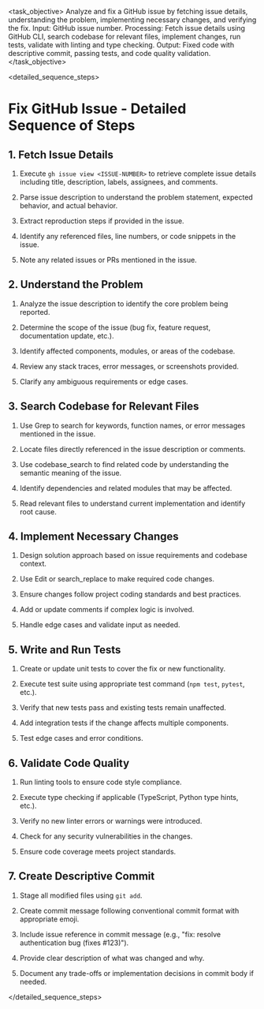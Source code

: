 <task name="Fix GitHub Issue">

<task_objective>
Analyze and fix a GitHub issue by fetching issue details, understanding the problem, implementing necessary changes, and verifying the fix. Input: GitHub issue number. Processing: Fetch issue details using GitHub CLI, search codebase for relevant files, implement changes, run tests, validate with linting and type checking. Output: Fixed code with descriptive commit, passing tests, and code quality validation.
</task_objective>

<detailed_sequence_steps>
# Fix GitHub Issue - Detailed Sequence of Steps

## 1. Fetch Issue Details

1. Execute `gh issue view <ISSUE-NUMBER>` to retrieve complete issue details including title, description, labels, assignees, and comments.

2. Parse issue description to understand the problem statement, expected behavior, and actual behavior.

3. Extract reproduction steps if provided in the issue.

4. Identify any referenced files, line numbers, or code snippets in the issue.

5. Note any related issues or PRs mentioned in the issue.

## 2. Understand the Problem

1. Analyze the issue description to identify the core problem being reported.

2. Determine the scope of the issue (bug fix, feature request, documentation update, etc.).

3. Identify affected components, modules, or areas of the codebase.

4. Review any stack traces, error messages, or screenshots provided.

5. Clarify any ambiguous requirements or edge cases.

## 3. Search Codebase for Relevant Files

1. Use Grep to search for keywords, function names, or error messages mentioned in the issue.

2. Locate files directly referenced in the issue description or comments.

3. Use codebase_search to find related code by understanding the semantic meaning of the issue.

4. Identify dependencies and related modules that may be affected.

5. Read relevant files to understand current implementation and identify root cause.

## 4. Implement Necessary Changes

1. Design solution approach based on issue requirements and codebase context.

2. Use Edit or search_replace to make required code changes.

3. Ensure changes follow project coding standards and best practices.

4. Add or update comments if complex logic is involved.

5. Handle edge cases and validate input as needed.

## 5. Write and Run Tests

1. Create or update unit tests to cover the fix or new functionality.

2. Execute test suite using appropriate test command (`npm test`, `pytest`, etc.).

3. Verify that new tests pass and existing tests remain unaffected.

4. Add integration tests if the change affects multiple components.

5. Test edge cases and error conditions.

## 6. Validate Code Quality

1. Run linting tools to ensure code style compliance.

2. Execute type checking if applicable (TypeScript, Python type hints, etc.).

3. Verify no new linter errors or warnings were introduced.

4. Check for any security vulnerabilities in the changes.

5. Ensure code coverage meets project standards.

## 7. Create Descriptive Commit

1. Stage all modified files using `git add`.

2. Create commit message following conventional commit format with appropriate emoji.

3. Include issue reference in commit message (e.g., "fix: resolve authentication bug (fixes #123)").

4. Provide clear description of what was changed and why.

5. Document any trade-offs or implementation decisions in commit body if needed.

</detailed_sequence_steps>

</task>
